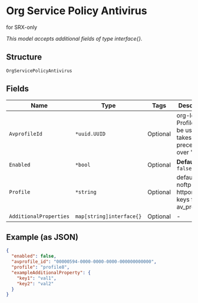 
# Org Service Policy Antivirus

for SRX-only

*This model accepts additional fields of type interface{}.*

## Structure

`OrgServicePolicyAntivirus`

## Fields

| Name | Type | Tags | Description |
|  --- | --- | --- | --- |
| `AvprofileId` | `*uuid.UUID` | Optional | org-level AV Profile can be used, this takes precendence over 'profile' |
| `Enabled` | `*bool` | Optional | **Default**: `false` |
| `Profile` | `*string` | Optional | default / noftp / httponly / or keys from av_profiles |
| `AdditionalProperties` | `map[string]interface{}` | Optional | - |

## Example (as JSON)

```json
{
  "enabled": false,
  "avprofile_id": "00000594-0000-0000-0000-000000000000",
  "profile": "profile8",
  "exampleAdditionalProperty": {
    "key1": "val1",
    "key2": "val2"
  }
}
```

